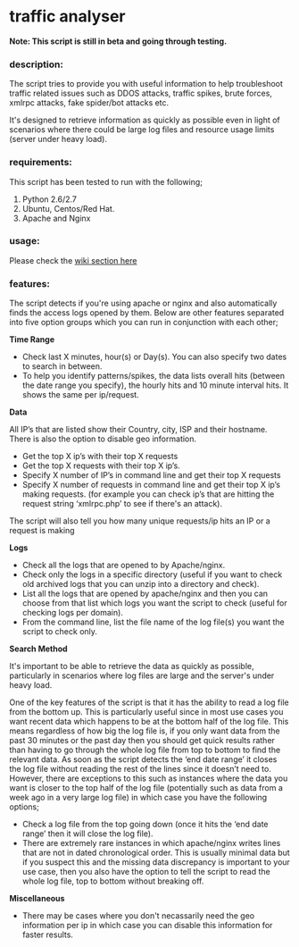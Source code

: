 # traffic analyser

**Note: This script is still in beta and going through testing.**

### description:

The script tries to provide you with useful information to help troubleshoot traffic related issues such as DDOS attacks, traffic spikes, brute forces, xmlrpc attacks, fake spider/bot attacks etc. 

It's designed to retrieve information as quickly as possible even in light of scenarios where there could be large log files and resource usage limits (server under heavy load).

### requirements:

This script has been tested to run with the following;

1. Python 2.6/2.7
1. Ubuntu, Centos/Red Hat.
1. Apache and Nginx

### usage:

Please check the [wiki section here](https://github.com/tahz7/traffic_analyser/wiki/0.-Usage)

### features:

The script detects if you're using apache or nginx and also automatically finds the access logs opened by them. 
Below are other features separated into five option groups which you can run in conjunction with each other;
 
**Time Range**
 
* Check last X minutes, hour(s) or Day(s). You can also specify two dates to search in between.
* To help you identify patterns/spikes, the data lists overall hits (between the date range you specify), the hourly hits and 10 minute interval hits. It shows the same per ip/request.
 
**Data**
 
All IP’s that are listed show their Country, city, ISP and their hostname. There is also the option to disable geo information.
 
* Get the top X ip’s with their top X requests 
* Get the top X requests with their top X ip’s.
* Specify X number of IP’s in command line and get their top X requests
* Specify X number of requests in command line and get their top X ip’s making requests.  (for example you can check ip’s that are hitting the request string ‘xmlrpc.php’ to see if there's an attack).

The script will also tell you how many unique requests/ip hits an IP or a request is making
 
**Logs**
 
* Check all the logs that are opened to by Apache/nginx.
* Check only the logs in a specific directory (useful if you want to check old archived logs that you can unzip into a directory and check).
* List all the logs that are opened by apache/nginx and then you can choose from that list which logs you want the script to check (useful for checking logs per domain).
* From the command line, list the file name of the log file(s) you want the script to check only.
 
**Search Method**
 
It's important to be able to retrieve the data as quickly as possible, particularly in scenarios where log files are large and the server's under heavy load.

One of the key features of the script is that it has the ability to read a log file from the bottom up. This is particularly useful since in most use cases you want recent data which happens to be at the bottom half of the log file. This means regardless of how big the log file is, if you only want data from the past 30 minutes or the past day then you should get quick results rather than having to go through the whole log file from top to bottom to find the relevant data. As soon as the script detects the ‘end date range’ it closes the log file without reading the rest of the lines since it doesn’t need to. However, there are exceptions to this such as instances where the data you want is closer to the top half of the log file (potentially such as data from a week ago in a very large log file) in which case you have the following options;
 
* Check a log file from the top going down (once it hits the ‘end date range’ then it will close the log file).
* There are extremely rare instances in which apache/nginx writes lines that are not in dated chronological order. This is usually minimal data but if you suspect this and the missing data discrepancy is important to your use case, then you also have the option to tell the script to read the whole log file, top to bottom without breaking off.

**Miscellaneous**

* There may be cases where you don't necassarily need the geo information per ip in which case you can disable this information for faster results. 
